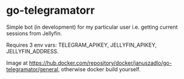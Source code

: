 # go-telegramatorr

Simple bot (in development) for my particular user i.e. getting current sessions from Jellyfin.

Requires 3 env vars: TELEGRAM_APIKEY, JELLYFIN_APIKEY, JELLYFIN_ADDRESS.

Image at https://hub.docker.com/repository/docker/januszadlo/go-telegramator/general, otherwise docker build yourself.
